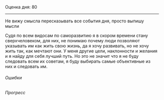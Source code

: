 Оценка дня: 80

---

Не вижу смысла пересказывать все события дня, просто выпишу мысли

Судя по всем видосам по саморазвитию я в скором времени стану сверхчеловеком, для них, не понимаю почему люди позволяют указывать им как жить свою жизнь, да я хочу развивать, но не хочу жить так, как мечтают они. 
У меня другие цели, наклонности и желания и я найду для себя лучший путь. 
Но это не значит что я не буду следовать всем их советам, я буду выбирать самые объективные из них и следовать им. 

###### Ошибки
###### Прогресс
